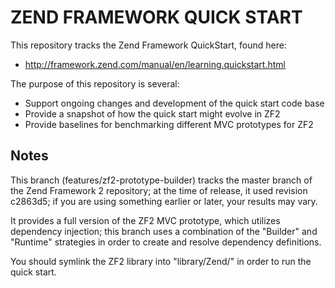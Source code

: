 ZEND FRAMEWORK QUICK START
==========================

This repository tracks the Zend Framework QuickStart, found here:

* http://framework.zend.com/manual/en/learning.quickstart.html

The purpose of this repository is several:

* Support ongoing changes and development of the quick start code base
* Provide a snapshot of how the quick start might evolve in ZF2
* Provide baselines for benchmarking different MVC prototypes for ZF2

Notes
-----

This branch (features/zf2-prototype-builder) tracks the master branch of the
Zend Framework 2 repository; at the time of release, it used revision c2863d5;
if you are using something earlier or later, your results may vary. 

It provides a full version of the ZF2 MVC prototype, which utilizes dependency
injection; this branch uses a combination of the "Builder" and "Runtime"
strategies in order to create and resolve dependency definitions.

You should symlink the ZF2 library into "library/Zend/" in order to run the
quick start.
